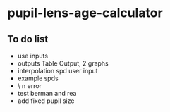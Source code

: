 # pupil-lens-age-calculator
## To do list
* use inputs
* outputs Table Output, 2 graphs
* interpolation spd user input
* example spds
* \ n error
* test berman and rea
* add fixed pupil size